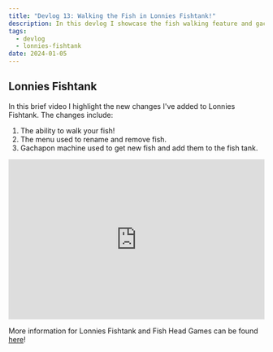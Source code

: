 ```yaml
---
title: "Devlog 13: Walking the Fish in Lonnies Fishtank!"
description: In this devlog I showcase the fish walking feature and gachapon for Lonnies Fishtank
tags:
  - devlog
  - lonnies-fishtank
date: 2024-01-05
---
```


## Lonnies Fishtank

In this brief video I highlight the new changes I've added to Lonnies Fishtank. The changes include:
1. The ability to walk your fish!
2. The menu used to rename and remove fish.
3. Gachapon machine used to get new fish and add them to the fish tank.

<iframe width="100%" height="315" src="https://www.youtube.com/embed/V9vIzkW9jIM?si=ETlU6mnHC_zTAPYQ" title="YouTube video player" frameborder="0" allow="accelerometer; autoplay; clipboard-write; encrypted-media; gyroscope; picture-in-picture; web-share" referrerpolicy="strict-origin-when-cross-origin" allowfullscreen></iframe>

More information for Lonnies Fishtank and Fish Head Games can be found [here](https://fish-head-games.github.io/)!

